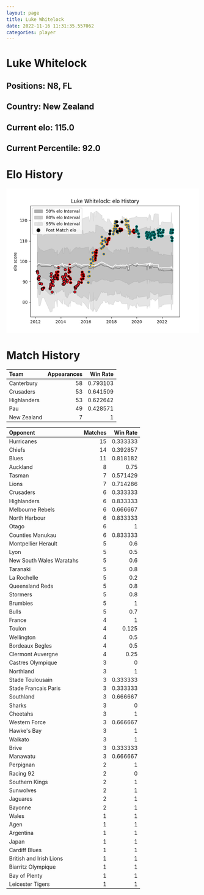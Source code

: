 ```yaml
---  
layout: page  
title: Luke Whitelock  
date: 2022-11-16 11:31:35.557062  
categories: player  
---
```

# Luke Whitelock

## Positions: N8, FL

## Country: New Zealand

## Current elo: 115.0

## Current Percentile: 92.0

# Elo History


![elo history](history_LukeWhitelock.png)
# Match History


| Team        |   Appearances |   Win Rate |
|:------------|--------------:|-----------:|
| Canterbury  |            58 |   0.793103 |
| Crusaders   |            53 |   0.641509 |
| Highlanders |            53 |   0.622642 |
| Pau         |            49 |   0.428571 |
| New Zealand |             7 |   1        |

| Opponent                 |   Matches |   Win Rate |
|:-------------------------|----------:|-----------:|
| Hurricanes               |        15 |   0.333333 |
| Chiefs                   |        14 |   0.392857 |
| Blues                    |        11 |   0.818182 |
| Auckland                 |         8 |   0.75     |
| Tasman                   |         7 |   0.571429 |
| Lions                    |         7 |   0.714286 |
| Crusaders                |         6 |   0.333333 |
| Highlanders              |         6 |   0.833333 |
| Melbourne Rebels         |         6 |   0.666667 |
| North Harbour            |         6 |   0.833333 |
| Otago                    |         6 |   1        |
| Counties Manukau         |         6 |   0.833333 |
| Montpellier Herault      |         5 |   0.6      |
| Lyon                     |         5 |   0.5      |
| New South Wales Waratahs |         5 |   0.6      |
| Taranaki                 |         5 |   0.8      |
| La Rochelle              |         5 |   0.2      |
| Queensland Reds          |         5 |   0.8      |
| Stormers                 |         5 |   0.8      |
| Brumbies                 |         5 |   1        |
| Bulls                    |         5 |   0.7      |
| France                   |         4 |   1        |
| Toulon                   |         4 |   0.125    |
| Wellington               |         4 |   0.5      |
| Bordeaux Begles          |         4 |   0.5      |
| Clermont Auvergne        |         4 |   0.25     |
| Castres Olympique        |         3 |   0        |
| Northland                |         3 |   1        |
| Stade Toulousain         |         3 |   0.333333 |
| Stade Francais Paris     |         3 |   0.333333 |
| Southland                |         3 |   0.666667 |
| Sharks                   |         3 |   0        |
| Cheetahs                 |         3 |   1        |
| Western Force            |         3 |   0.666667 |
| Hawke's Bay              |         3 |   1        |
| Waikato                  |         3 |   1        |
| Brive                    |         3 |   0.333333 |
| Manawatu                 |         3 |   0.666667 |
| Perpignan                |         2 |   1        |
| Racing 92                |         2 |   0        |
| Southern Kings           |         2 |   1        |
| Sunwolves                |         2 |   1        |
| Jaguares                 |         2 |   1        |
| Bayonne                  |         2 |   1        |
| Wales                    |         1 |   1        |
| Agen                     |         1 |   1        |
| Argentina                |         1 |   1        |
| Japan                    |         1 |   1        |
| Cardiff Blues            |         1 |   1        |
| British and Irish Lions  |         1 |   1        |
| Biarritz Olympique       |         1 |   1        |
| Bay of Plenty            |         1 |   1        |
| Leicester Tigers         |         1 |   1        |